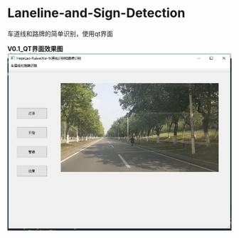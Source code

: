 # Laneline-and-Sign-Detection
车道线和路牌的简单识别，使用qt界面


**V0.1_QT界面效果图**
![v0.1_QT界面.jpg](Image/v0.1_QT界面.jpg)
